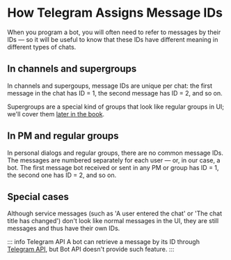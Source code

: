 # How Telegram Assigns Message IDs

When you program a bot, you will often need to refer to messages by their IDs —
so it will be useful to know that these IDs have different meaning in different types of chats.

## In channels and supergroups

In channels and supergoups, message IDs are unique per chat: the first message in the chat has ID = 1, 
the second message has ID = 2, and so on.

Supergroups are a special kind of groups that look like regular groups in UI;
we'll cover them [later in the book](../chats/supergroups).

## In PM and regular groups

In personal dialogs and regular groups, there are no common message IDs. 
The messages are numbered separately for each user — or, in our case, a bot. 
The first message bot received or sent in any PM or group has ID = 1, the second one has ID = 2, and so on.

## Special cases

Although service messages (such as 'A user entered the chat' or 'The chat title has changed') 
don't look like normal messages in the UI, they are still messages and thus have their own IDs.

::: info Telegram API
A bot can retrieve a message by its ID through [Telegram API](../dev/api), but Bot API doesn't provide such feature.
:::
